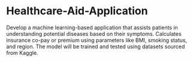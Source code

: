 # Healthcare-Aid-Application
Develop a machine learning-based application that assists patients in understanding potential diseases based on their symptoms.   Calculates insurance co-pay or premium using parameters like BMI, smoking status, and region. The model will be trained and tested using datasets sourced from Kaggle.
